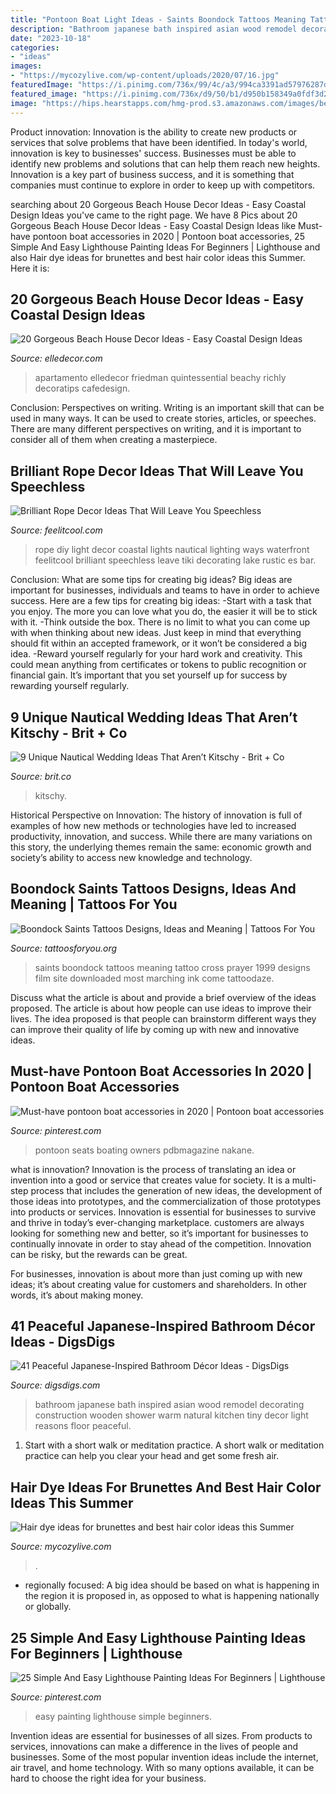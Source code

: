 ```yaml
---
title: "Pontoon Boat Light Ideas - Saints Boondock Tattoos Meaning Tattoo Cross Prayer 1999 Designs Film Site Downloaded Most Marching Ink Come Tattoodaze"
description: "Bathroom japanese bath inspired asian wood remodel decorating construction wooden shower warm natural kitchen tiny decor light reasons floor peaceful"
date: "2023-10-18"
categories:
- "ideas"
images:
- "https://mycozylive.com/wp-content/uploads/2020/07/16.jpg"
featuredImage: "https://i.pinimg.com/736x/99/4c/a3/994ca3391ad57976287d1553e5e631d7.jpg"
featured_image: "https://i.pinimg.com/736x/d9/50/b1/d950b158349a0fdf3d2cd8fb187feb55.jpg"
image: "https://hips.hearstapps.com/hmg-prod.s3.amazonaws.com/images/beach-house-decor-ideas-13-1517338211.jpg?crop=1xw:1xh;center,top&amp;resize=768:*"
---
```



Product innovation:
Innovation is the ability to create new products or services that solve problems that have been identified. In today's world, innovation is key to businesses' success. Businesses must be able to identify new problems and solutions that can help them reach new heights. Innovation is a key part of business success, and it is something that companies must continue to explore in order to keep up with competitors.

	

		
searching about 20 Gorgeous Beach House Decor Ideas - Easy Coastal Design Ideas you've came to the right page. We have 8 Pics about 20 Gorgeous Beach House Decor Ideas - Easy Coastal Design Ideas like Must-have pontoon boat accessories in 2020 | Pontoon boat accessories, 25 Simple And Easy Lighthouse Painting Ideas For Beginners | Lighthouse and also Hair dye ideas for brunettes and best hair color ideas this Summer. Here it is:
		
    
## 20 Gorgeous Beach House Decor Ideas - Easy Coastal Design Ideas

<img loading=lazy src="https://hips.hearstapps.com/hmg-prod.s3.amazonaws.com/images/beach-house-decor-ideas-13-1517338211.jpg?crop=1xw:1xh;center,top&amp;resize=768:*" onerror="this.onerror=null;this.src='https://tse3.mm.bing.net/th?id=OIP.iPS0PbuvFbpvvRaZ3HhYmgHaJu&amp;pid=15.1';" alt="20 Gorgeous Beach House Decor Ideas - Easy Coastal Design Ideas">

_Source: elledecor.com_

>apartamento elledecor friedman quintessential beachy richly decoratips cafedesign. 

	

Conclusion: Perspectives on writing.
Writing is an important skill that can be used in many ways. It can be used to create stories, articles, or speeches. There are many different perspectives on writing, and it is important to consider all of them when creating a masterpiece.

    
## Brilliant Rope Decor Ideas That Will Leave You Speechless

<img loading=lazy src="http://feelitcool.com/wp-content/uploads/2016/04/rope-home-decor2.jpg" onerror="this.onerror=null;this.src='https://tse4.mm.bing.net/th?id=OIP.OWUVdIHzQfxqq6iXdHHe_wHaL8&amp;pid=15.1';" alt="Brilliant Rope Decor Ideas That Will Leave You Speechless">

_Source: feelitcool.com_

>rope diy light decor coastal lights nautical lighting ways waterfront feelitcool brilliant speechless leave tiki decorating lake rustic es bar. 

	

Conclusion: What are some tips for creating big ideas?
Big ideas are important for businesses, individuals and teams to have in order to achieve success. Here are a few tips for creating big ideas:
-Start with a task that you enjoy. The more you can love what you do, the easier it will be to stick with it.
-Think outside the box. There is no limit to what you can come up with when thinking about new ideas. Just keep in mind that everything should fit within an accepted framework, or it won’t be considered a big idea.
-Reward yourself regularly for your hard work and creativity. This could mean anything from certificates or tokens to public recognition or financial gain. It’s important that you set yourself up for success by rewarding yourself regularly.

    
## 9 Unique Nautical Wedding Ideas That Aren’t Kitschy - Brit + Co

<img loading=lazy src="https://assets.rebelmouse.io/eyJhbGciOiJIUzI1NiIsInR5cCI6IkpXVCJ9.eyJpbWFnZSI6Imh0dHBzOi8vd3d3LmJyaXQuY28vbWVkaWEtbGlicmFyeS9leUpoYkdjaU9pSklVekkxTmlJc0luUjVjQ0k2SWtwWFZDSjkuZXlKcGJXRm5aU0k2SW1oMGRIQnpPaTh2WVhOelpYUnpMbkppYkM1dGN5OHlNVFExTmpBME1DOXZjbWxuYVc0dWFuQm5JaXdpWlhod2FYSmxjMTloZENJNk1UWTBOREEyTnpNeU0zMC51aFBwVzVhdFBuVGtoOTcwZFBxT0IyWkJYVlJWZkxTbG1YQzVNU0dDVHBJL2ltYWdlLmpwZz93aWR0aD05ODAiLCJleHBpcmVzX2F0IjoxNjQ1ODc4MzM1fQ.BU7wtjW4cw0b43pLl19mYPOK6jhseNCUpSdP086BbPk/img.jpg?width=2000&amp;height=2000" onerror="this.onerror=null;this.src='https://tse4.mm.bing.net/th?id=OIP.t7JsYI9yU8KGe5yK4l4hyAHaHa&amp;pid=15.1';" alt="9 Unique Nautical Wedding Ideas That Aren’t Kitschy - Brit + Co">

_Source: brit.co_

>kitschy. 

	

Historical Perspective on Innovation:
The history of innovation is full of examples of how new methods or technologies have led to increased productivity, innovation, and success. While there are many variations on this story, the underlying themes remain the same: economic growth and society’s ability to access new knowledge and technology.

    
## Boondock Saints Tattoos Designs, Ideas And Meaning | Tattoos For You

<img loading=lazy src="https://www.tattoosforyou.org/wp-content/uploads/2013/11/Boondock-Saints-Tattoos.jpg" onerror="this.onerror=null;this.src='https://tse2.mm.bing.net/th?id=OIP.SY7b1J_7onOob18KTbsbhgHaJ4&amp;pid=15.1';" alt="Boondock Saints Tattoos Designs, Ideas and Meaning | Tattoos For You">

_Source: tattoosforyou.org_

>saints boondock tattoos meaning tattoo cross prayer 1999 designs film site downloaded most marching ink come tattoodaze. 

	

Discuss what the article is about and provide a brief overview of the ideas proposed.
The article is about how people can use ideas to improve their lives. The idea proposed is that people can brainstorm different ways they can improve their quality of life by coming up with new and innovative ideas.

    
## Must-have Pontoon Boat Accessories In 2020 | Pontoon Boat Accessories

<img loading=lazy src="https://i.pinimg.com/736x/d9/50/b1/d950b158349a0fdf3d2cd8fb187feb55.jpg" onerror="this.onerror=null;this.src='https://tse1.mm.bing.net/th?id=OIP.cHVN2Cte9QmVWVQR56iaJwHaLJ&amp;pid=15.1';" alt="Must-have pontoon boat accessories in 2020 | Pontoon boat accessories">

_Source: pinterest.com_

>pontoon seats boating owners pdbmagazine nakane. 

	

what is innovation?
Innovation is the process of translating an idea or invention into a good or service that creates value for society. It is a multi-step process that includes the generation of new ideas, the development of those ideas into prototypes, and the commercialization of those prototypes into products or services.
Innovation is essential for businesses to survive and thrive in today’s ever-changing marketplace. customers are always looking for something new and better, so it’s important for businesses to continually innovate in order to stay ahead of the competition. Innovation can be risky, but the rewards can be great.

For businesses, innovation is about more than just coming up with new ideas; it’s about creating value for customers and shareholders. In other words, it’s about making money.

    
## 41 Peaceful Japanese-Inspired Bathroom Décor Ideas - DigsDigs

<img loading=lazy src="https://www.digsdigs.com/photos/2016/10/08-small-Japanese-bathroom-with-light-warm-wood-all-over-to-make-it-look-refined.jpg" onerror="this.onerror=null;this.src='https://tse1.mm.bing.net/th?id=OIP.y8kbqUx-DOJ37lqqtScTdwHaK_&amp;pid=15.1';" alt="41 Peaceful Japanese-Inspired Bathroom Décor Ideas - DigsDigs">

_Source: digsdigs.com_

>bathroom japanese bath inspired asian wood remodel decorating construction wooden shower warm natural kitchen tiny decor light reasons floor peaceful. 

	

1. Start with a short walk or meditation practice. A short walk or meditation practice can help you clear your head and get some fresh air.

    
## Hair Dye Ideas For Brunettes And Best Hair Color Ideas This Summer

<img loading=lazy src="https://mycozylive.com/wp-content/uploads/2020/07/16.jpg" onerror="this.onerror=null;this.src='https://tse1.mm.bing.net/th?id=OIP.Su3WA8v45E42Z4MaNi97AgHaJ-&amp;pid=15.1';" alt="Hair dye ideas for brunettes and best hair color ideas this Summer">

_Source: mycozylive.com_

>. 

	

- regionally focused: A big idea should be based on what is happening in the region it is proposed in, as opposed to what is happening nationally or globally.

    
## 25 Simple And Easy Lighthouse Painting Ideas For Beginners | Lighthouse

<img loading=lazy src="https://i.pinimg.com/736x/99/4c/a3/994ca3391ad57976287d1553e5e631d7.jpg" onerror="this.onerror=null;this.src='https://tse4.mm.bing.net/th?id=OIP.vbpXOD0R1tkePnZtsVjSGAHaJZ&amp;pid=15.1';" alt="25 Simple And Easy Lighthouse Painting Ideas For Beginners | Lighthouse">

_Source: pinterest.com_

>easy painting lighthouse simple beginners. 

	

Invention ideas are essential for businesses of all sizes. From products to services, innovations can make a difference in the lives of people and businesses. Some of the most popular invention ideas include the internet, air travel, and home technology. With so many options available, it can be hard to choose the right idea for your business.

